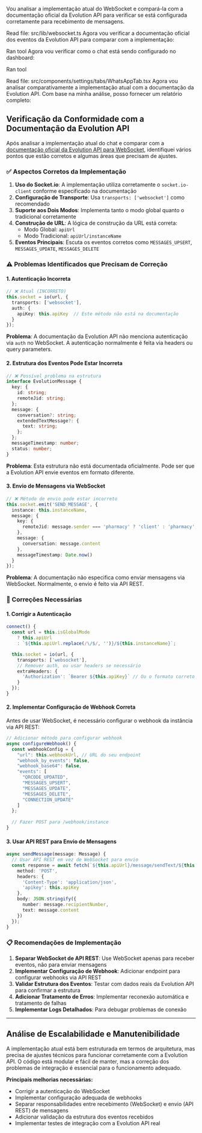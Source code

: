
Vou analisar a implementação atual do WebSocket e compará-la com a documentação oficial da Evolution API para verificar se está configurada corretamente para recebimento de mensagens.

Read file: src/lib/websocket.ts
Agora vou verificar a documentação oficial dos eventos da Evolution API para comparar com a implementação:

Ran tool
Agora vou verificar como o chat está sendo configurado no dashboard:

Ran tool

Read file: src/components/settings/tabs/WhatsAppTab.tsx
Agora vou analisar comparativamente a implementação atual com a documentação da Evolution API. Com base na minha análise, posso fornecer um relatório completo:

## **Verificação da Conformidade com a Documentação da Evolution API**

Após analisar a implementação atual do chat e comparar com a [documentação oficial da Evolution API para WebSocket](https://doc.evolution-api.com/v2/pt/integrations/websocket), identifiquei vários pontos que estão corretos e algumas áreas que precisam de ajustes.

### **✅ Aspectos Corretos da Implementação**

1. **Uso do Socket.io**: A implementação utiliza corretamente o `socket.io-client` conforme especificado na documentação
2. **Configuração de Transporte**: Usa `transports: ['websocket']` como recomendado
3. **Suporte aos Dois Modos**: Implementa tanto o modo global quanto o tradicional corretamente
4. **Construção de URL**: A lógica de construção da URL está correta:
   - Modo Global: `apiUrl` 
   - Modo Tradicional: `apiUrl/instanceName`
5. **Eventos Principais**: Escuta os eventos corretos como `MESSAGES_UPSERT`, `MESSAGES_UPDATE`, `MESSAGES_DELETE`

### **⚠️ Problemas Identificados que Precisam de Correção**

#### **1. Autenticação Incorreta**
```typescript
// ❌ Atual (INCORRETO)
this.socket = io(url, {
  transports: ['websocket'],
  auth: {
    apiKey: this.apiKey  // Este método não está na documentação
  }
});
```

**Problema**: A documentação da Evolution API não menciona autenticação via `auth` no WebSocket. A autenticação normalmente é feita via headers ou query parameters.

#### **2. Estrutura dos Eventos Pode Estar Incorreta**
```typescript
// ❌ Possível problema na estrutura
interface EvolutionMessage {
  key: {
    id: string;
    remoteJid: string;
  };
  message: {
    conversation?: string;
    extendedTextMessage?: {
      text: string;
    };
  };
  messageTimestamp: number;
  status: number;
}
```

**Problema**: Esta estrutura não está documentada oficialmente. Pode ser que a Evolution API envie eventos em formato diferente.

#### **3. Envio de Mensagens via WebSocket**
```typescript
// ❌ Método de envio pode estar incorreto
this.socket.emit('SEND_MESSAGE', {
  instance: this.instanceName,
  message: {
    key: {
      remoteJid: message.sender === 'pharmacy' ? 'client' : 'pharmacy',
    },
    message: {
      conversation: message.content
    },
    messageTimestamp: Date.now()
  }
});
```

**Problema**: A documentação não especifica como enviar mensagens via WebSocket. Normalmente, o envio é feito via API REST.

### **🔧 Correções Necessárias**

#### **1. Corrigir a Autenticação**
```typescript
connect() {
  const url = this.isGlobalMode
    ? this.apiUrl
    : `${this.apiUrl.replace(/\/$/, '')}/${this.instanceName}`;

  this.socket = io(url, {
    transports: ['websocket'],
    // Remover auth, ou usar headers se necessário
    extraHeaders: {
      'Authorization': `Bearer ${this.apiKey}` // Ou o formato correto
    }
  });
}
```

#### **2. Implementar Configuração de Webhook Correta**
Antes de usar WebSocket, é necessário configurar o webhook da instância via API REST:

```typescript
// Adicionar método para configurar webhook
async configureWebhook() {
  const webhookConfig = {
    "url": this.webhookUrl, // URL do seu endpoint
    "webhook_by_events": false,
    "webhook_base64": false,
    "events": [
      "QRCODE_UPDATED",
      "MESSAGES_UPSERT",
      "MESSAGES_UPDATE", 
      "MESSAGES_DELETE",
      "CONNECTION_UPDATE"
    ]
  };
  
  // Fazer POST para /webhook/instance
}
```

#### **3. Usar API REST para Envio de Mensagens**
```typescript
async sendMessage(message: Message) {
  // Usar API REST em vez de WebSocket para envio
  const response = await fetch(`${this.apiUrl}/message/sendText/${this.instanceName}`, {
    method: 'POST',
    headers: {
      'Content-Type': 'application/json',
      'apikey': this.apiKey
    },
    body: JSON.stringify({
      number: message.recipientNumber,
      text: message.content
    })
  });
}
```

### **📋 Recomendações de Implementação**

1. **Separar WebSocket de API REST**: Use WebSocket apenas para receber eventos, não para enviar mensagens
2. **Implementar Configuração de Webhook**: Adicionar endpoint para configurar webhooks via API REST
3. **Validar Estrutura dos Eventos**: Testar com dados reais da Evolution API para confirmar a estrutura
4. **Adicionar Tratamento de Erros**: Implementar reconexão automática e tratamento de falhas
5. **Implementar Logs Detalhados**: Para debugar problemas de conexão

---

## **Análise de Escalabilidade e Manutenibilidade**

A implementação atual está bem estruturada em termos de arquitetura, mas precisa de ajustes técnicos para funcionar corretamente com a Evolution API. O código está modular e fácil de manter, mas a correção dos problemas de integração é essencial para o funcionamento adequado.

**Principais melhorias necessárias:**
- Corrigir a autenticação do WebSocket
- Implementar configuração adequada de webhooks
- Separar responsabilidades entre recebimento (WebSocket) e envio (API REST) de mensagens
- Adicionar validação da estrutura dos eventos recebidos
- Implementar testes de integração com a Evolution API real
